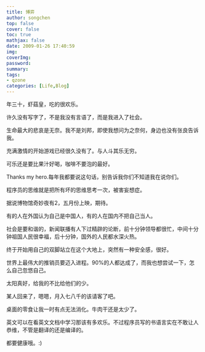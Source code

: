 ```yaml
---
title: 博弈
author: songchen
top: false
cover: false
toc: true
mathjax: false
date: 2009-01-26 17:40:59
img:
coverImg:
password:
summary:
tags:
- qzone
categories: [Life,Blog]
---
```

年三十，虾菇皇，吃的很欢乐。

许久没有写字了，不是我没有言语了，而是我进入了社会。

生命最大的悲哀是无奈。我不是刘邦，即使我想问为之奈何，身边也没有张良告诉我。

充满激情的开始游戏已经很久没有了。与人斗其乐无穷。

可乐还是要比果汁好喝，咖啡不要泡的最好。

Thanks my hero.每年我都要说这句话，别告诉我你们不知道我在说你们。

程序员的思维就是把所有坏的思维思考一次，被害妄想症。

据说博物馆奇妙夜有2，五月份上映，期待。

有的人在外国认为自己是中国人，有的人在国内不把自己当人。

社会是要和谐的，新闻联播有人下过精辟的论断，前十分钟领导都很忙，中间十分钟祖国人民很幸福，后十分钟，国外的人民都水深火热。

终于开始用自己的双脚站立在这个大地上，突然有一种安全感，很好。

世界上最伟大的推销员要迈入进程。90%的人都达成了，而我也想尝试一下，怎么自己忽悠自己。

太阳真好，给我的不比给他们的少。

某人回来了，嗯嗯，月入七八千的该请客了吧。

桌面的零食让我一时有点无法消化。牛肉干还是太少了。

英文可以在看英文文档中学习那该有多欢乐。不过程序员写的书语言实在不敢让人恭维，不管是翻译的还是编译的。

都要健康哦。:)